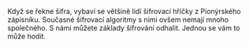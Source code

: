 <!-- dcterms:identifier = aspnetcz#407 -->
<!-- dcterms:title = Přísně tajné šifry (1): Co byste měli znát o kryptografii a jejím využití -->
<!-- dcterms:abstract = Když se řekne šifra, vybaví se většině lidí šifrovací hříčky z Pionýrského zápisníku. Současné šifrovací algoritmy s nimi ovšem nemají mnoho společného. S námi můžete základy šifrování odhalit. Jednou se vám to může hodit. -->
<!-- np9:categoryId = 2 -->
<!-- x4w:category = Bezpečnost -->
<!-- np9:authorId = 1 -->
<!-- np9:authorEmail = michal.valasek@altairis.cz -->
<!-- dcterms:creator = Michal Altair Valášek -->
<!-- dcterms:created = 2012-10-28T02:49:35.103+01:00 -->
<!-- dcterms:dateAccepted = 2012-10-22T00:00:00+02:00 -->
<!-- x4w:alternateUrl = http://tech.ihned.cz/geekosfera/c1-58032340-prisne-tajne-sifry-co-byste-meli-znat-o-kryptografii-a-jejim-vyuziti-1-dil -->
<!-- x4w:pictureWidth = 150 -->
<!-- x4w:pictureHeight = 150 -->
<!-- x4w:pictureUrl = /perex-pictures/20121022-prisne-tajne-sifry-1-co-byste-meli-znat-o-kryptografii-a-jejim-vyuziti.jpg -->

Když se řekne šifra, vybaví se většině lidí šifrovací hříčky z Pionýrského zápisníku. Současné šifrovací algoritmy s nimi ovšem nemají mnoho společného. S námi můžete základy šifrování odhalit. Jednou se vám to může hodit.